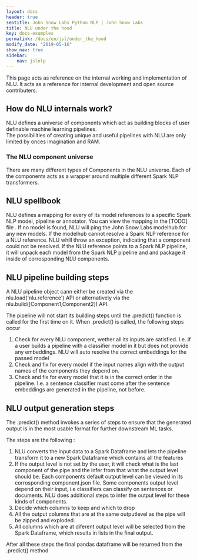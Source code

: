```yaml
---
layout: docs
header: true
seotitle: John Snow Labs Python NLP | John Snow Labs
title: NLU under the hood
key: docs-examples
permalink: /docs/en/jsl/under_the_hood
modify_date: "2019-05-16"
show_nav: true
sidebar:
    nav: jslnlp
---
```


<div class="main-docs" markdown="1"><div class="h3-box" markdown="1">

This page acts as reference on the internal working and implementation of NLU.
It acts as a reference for internal development and open source contributers.

</div><div class="h3-box" markdown="1">

## How do NLU internals work?

NLU defines a universe of components which act as building blocks of user definable machine learning pipelines.    
The possibilities of creating unique and useful pipelines with NLU are only limited by onces imagination and  RAM.    

</div><div class="h3-box" markdown="1">

### The NLU component universe
There are many different types of Components in the NLU universe.
Each of the components acts as a wrapper around multiple different Spark NLP transformers.

</div><div class="h3-box" markdown="1">

## NLU spellbook
NLU defines a mapping for every of its model references to a specific Spark NLP model, pipeline or annotator.
You can view the mapping in the [TODO] file .
If no model is found, NLU will ping the John Snow Labs modelhub for any new models.
If the modelhub cannot resolve a Spark NLP reference for a NLU reference. NLU whill throw an exception, indicating that a component could not be resolved.
If the NLU reference points to a Spark NLP pipeline, it will unpack each model from the Spark NLP pipeline and and package it inside of corrosponding NLU components.

</div><div class="h3-box" markdown="1">

## NLU pipeline building steps
A NLU pipeline object cann either be created via the nlu.load('nlu.reference') API
or alternatively via the nlu.build([Component1,Component2]) API.

The pipeline will not start its building steps until the .predict() function is called for the first time on it.
When .predict() is called, the following steps occur
1. Check for every NLU component, wether all its inputs are satisfied.
I.e. if a user builds a pipeline with a classifier model in it but does not provide any embeddings. NLU will auto resolve the correct embeddings for the passed model
2.  Check and fix for every model if the input names align with the output names of the components they depend on.
3. Check and fix for every model that it is in the correct order in the pipeline. I.e. a sentence classifier must come after the sentence embeddings are generated in the pipeline, not before.

</div><div class="h3-box" markdown="1">

## NLU output generation steps
The .predict() method invokes a series of steps to ensure that the generated output is in the most usable format for further downstream ML tasks.

The steps are the following :
1. NLU converts the input data to a Spark Dataframe and lets the pipeline transform it to a new Spark Dataframe which contains all the features
2. If the output level is not set by the user, it will check what is the last component of the pipe and the infer from that what the output level should be. Each components default output level can be viewed in its corrosponding component.json file.
    Some components output level depend on their input, i.e classifiers can classify on sentences or documents. NLU does additional steps to infer the output level for these kinds of components.
3. Decide which columns to keep and which to drop
4. All the output columns that are at the same outputlevel as the pipe will be zipped and exploded.
5. All columns which are at diferent output level will be selected from the Spark Dataframe, which results in lists in the final output.

After all these steps the final pandas dataframe will be returned from the .predict() method

</div></div>